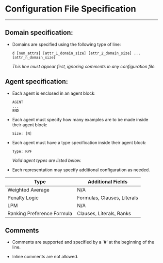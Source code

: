 # Configuration File Specification
----

## Domain specification:

- Domains are specified using the following type of line:

  ```
  d [num_attrs] [attr_1_domain_size] [attr_2_domain_size] ... [attr_n_domain_size]
  ```

  *This line must appear first, ignoring comments in any configuration file.*

## Agent specification:

- Each agent is enclosed in an agent block:

  ```
  AGENT
  ...
  END
  ```

- Each agent must specify how many examples are to be made inside their agent block:

  ```
  Size: [N]
  ```

- Each agent must have a type specification inside their agent block:

  ```
  Type: RPF
  ```

  *Valid agent types are listed below.*

- Each representation may specify additional configuration as needed.

| Type                       | Additional Fields           |
|----------------------------|-----------------------------|
| Weighted Average           | N/A                         |
| Penalty Logic              | Formulas, Clauses, Literals |
| LPM                        | N/A                         |
| Ranking Preference Formula | Clauses, Literals, Ranks    |

## Comments

- Comments are supported and specified by a '#' at the beginning of the line.

- Inline comments are not allowed.
